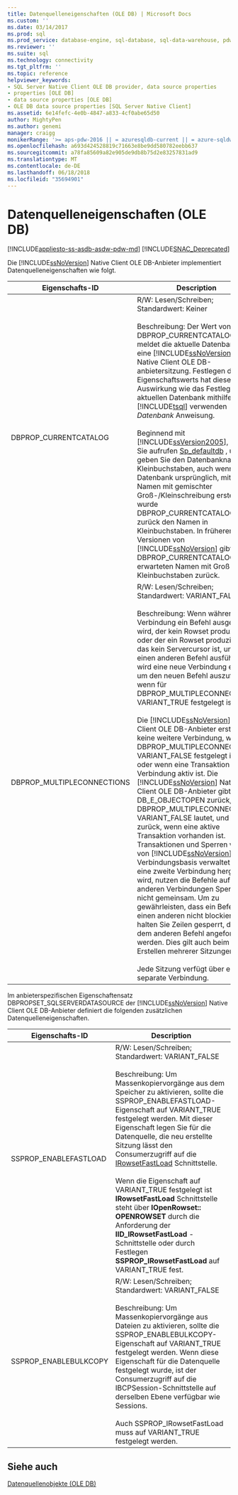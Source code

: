```yaml
---
title: Datenquelleneigenschaften (OLE DB) | Microsoft Docs
ms.custom: ''
ms.date: 03/14/2017
ms.prod: sql
ms.prod_service: database-engine, sql-database, sql-data-warehouse, pdw
ms.reviewer: ''
ms.suite: sql
ms.technology: connectivity
ms.tgt_pltfrm: ''
ms.topic: reference
helpviewer_keywords:
- SQL Server Native Client OLE DB provider, data source properties
- properties [OLE DB]
- data source properties [OLE DB]
- OLE DB data source properties [SQL Server Native Client]
ms.assetid: 6e14fefc-4e0b-4847-a833-4cf0abe65d50
author: MightyPen
ms.author: genemi
manager: craigg
monikerRange: '>= aps-pdw-2016 || = azuresqldb-current || = azure-sqldw-latest || >= sql-server-2016 || = sqlallproducts-allversions'
ms.openlocfilehash: a693d424528819c71663e8be9dd580782eebb637
ms.sourcegitcommit: a78fa85609a82e905de9db8b75d2e83257831ad9
ms.translationtype: MT
ms.contentlocale: de-DE
ms.lasthandoff: 06/18/2018
ms.locfileid: "35694901"
---
```

# <a name="data-source-properties-ole-db"></a>Datenquelleneigenschaften (OLE DB)
[!INCLUDE[appliesto-ss-asdb-asdw-pdw-md](../../includes/appliesto-ss-asdb-asdw-pdw-md.md)]
[!INCLUDE[SNAC_Deprecated](../../includes/snac-deprecated.md)]

  Die [!INCLUDE[ssNoVersion](../../includes/ssnoversion-md.md)] Native Client OLE DB-Anbieter implementiert Datenquelleneigenschaften wie folgt.  
  
|Eigenschafts-ID|Description|  
|-----------------|-----------------|  
|DBPROP_CURRENTCATALOG|R/W: Lesen/Schreiben; Standardwert: Keiner<br /><br /> Beschreibung: Der Wert von DBPROP_CURRENTCATALOG meldet die aktuelle Datenbank für eine [!INCLUDE[ssNoVersion](../../includes/ssnoversion-md.md)] Native Client OLE DB-anbietersitzung. Festlegen des Eigenschaftswerts hat dieselbe Auswirkung wie das Festlegen der aktuellen Datenbank mithilfe der [!INCLUDE[tsql](../../includes/tsql-md.md)] verwenden *Datenbank* Anweisung.<br /><br /> Beginnend mit [!INCLUDE[ssVersion2005](../../includes/ssversion2005-md.md)], sofern Sie aufrufen [Sp_defaultdb](../../relational-databases/system-stored-procedures/sp-defaultdb-transact-sql.md) , und geben Sie den Datenbanknamen in Kleinbuchstaben, auch wenn die Datenbank ursprünglich, mit einem Namen mit gemischter Groß-/Kleinschreibung erstellt wurde DBPROP_CURRENTCATALOG zurück den Namen in Kleinbuchstaben. In früheren Versionen von [!INCLUDE[ssNoVersion](../../includes/ssnoversion-md.md)] gibt DBPROP_CURRENTCATALOG den erwarteten Namen mit Groß- und Kleinbuchstaben zurück.|  
|DBPROP_MULTIPLECONNECTIONS|R/W: Lesen/Schreiben; Standardwert: VARIANT_FALSE<br /><br /> Beschreibung: Wenn während der Verbindung ein Befehl ausgeführt wird, der kein Rowset produziert, oder der ein Rowset produziert, das kein Servercursor ist, und Sie einen anderen Befehl ausführen, wird eine neue Verbindung erstellt, um den neuen Befehl auszuführen, wenn für DBPROP_MULTIPLECONNECTIONS VARIANT_TRUE festgelegt ist.<br /><br /> Die [!INCLUDE[ssNoVersion](../../includes/ssnoversion-md.md)] Native Client OLE DB-Anbieter erstellt keine weitere Verbindung, wenn DBPROP_MULTIPLECONNECTION VARIANT_FALSE festgelegt ist, oder wenn eine Transaktion für die Verbindung aktiv ist. Die [!INCLUDE[ssNoVersion](../../includes/ssnoversion-md.md)] Native Client OLE DB-Anbieter gibt DB_E_OBJECTOPEN zurück, wenn DBPROP_MULTIPLECONNECTIONS VARIANT_FALSE lautet, und E_FAIL zurück, wenn eine aktive Transaktion vorhanden ist. Transaktionen und Sperren werden von [!INCLUDE[ssNoVersion](../../includes/ssnoversion-md.md)] auf Verbindungsbasis verwaltet. Wenn eine zweite Verbindung hergestellt wird, nutzen die Befehle auf den anderen Verbindungen Sperren nicht gemeinsam. Um zu gewährleisten, dass ein Befehl einen anderen nicht blockiert, halten Sie Zeilen gesperrt, die von dem anderen Befehl angefordert werden. Dies gilt auch beim Erstellen mehrerer Sitzungen.<br /><br /> Jede Sitzung verfügt über eine separate Verbindung.|  
  
 Im anbieterspezifischen Eigenschaftensatz DBPROPSET_SQLSERVERDATASOURCE der [!INCLUDE[ssNoVersion](../../includes/ssnoversion-md.md)] Native Client OLE DB-Anbieter definiert die folgenden zusätzlichen Datenquelleneigenschaften.  
  
|Eigenschafts-ID|Description|  
|-----------------|-----------------|  
|SSPROP_ENABLEFASTLOAD|R/W: Lesen/Schreiben; Standardwert: VARIANT_FALSE<br /><br /> Beschreibung: Um Massenkopiervorgänge aus dem Speicher zu aktivieren, sollte die SSPROP_ENABLEFASTLOAD-Eigenschaft auf VARIANT_TRUE festgelegt werden. Mit dieser Eigenschaft legen Sie für die Datenquelle, die neu erstellte Sitzung lässt den Consumerzugriff auf die [IRowsetFastLoad](../../relational-databases/native-client-ole-db-interfaces/irowsetfastload-ole-db.md) Schnittstelle.<br /><br /> Wenn die Eigenschaft auf VARIANT_TRUE festgelegt ist **IRowsetFastLoad** Schnittstelle steht über **IOpenRowset:: OPENROWSET** durch die Anforderung der **IID_IRowsetFastLoad** -Schnittstelle oder durch Festlegen **SSPROP_IRowsetFastLoad** auf VARIANT_TRUE fest.|  
|SSPROP_ENABLEBULKCOPY|R/W: Lesen/Schreiben; Standardwert: VARIANT_FALSE<br /><br /> Beschreibung: Um Massenkopiervorgänge aus Dateien zu aktivieren, sollte die SSPROP_ENABLEBULKCOPY-Eigenschaft auf VARIANT_TRUE festgelegt werden. Wenn diese Eigenschaft für die Datenquelle festgelegt wurde, ist der Consumerzugriff auf die IBCPSession-Schnittstelle auf derselben Ebene verfügbar wie Sessions.<br /><br /> Auch SSPROP_IRowsetFastLoad muss auf VARIANT_TRUE festgelegt werden.|  
  
## <a name="see-also"></a>Siehe auch  
 [Datenquellenobjekte &#40;OLE DB&#41;](../../relational-databases/native-client-ole-db-data-source-objects/data-source-objects-ole-db.md)  
  
  
